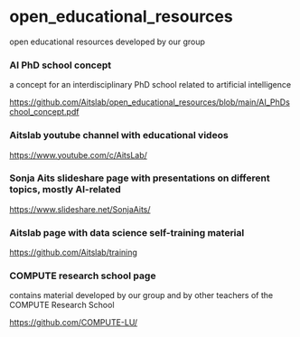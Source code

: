 # open_educational_resources
open educational resources developed by our group

### AI PhD school concept
a concept for an interdisciplinary PhD school related to artificial intelligence

https://github.com/Aitslab/open_educational_resources/blob/main/AI_PhDschool_concept.pdf 

### Aitslab youtube channel with educational videos

https://www.youtube.com/c/AitsLab/

### Sonja Aits slideshare page with presentations on different topics, mostly AI-related

https://www.slideshare.net/SonjaAits/

### Aitslab page with data science self-training material

https://github.com/Aitslab/training

### COMPUTE research school page
contains material developed by our group and by other teachers of the COMPUTE Research School

https://github.com/COMPUTE-LU/
